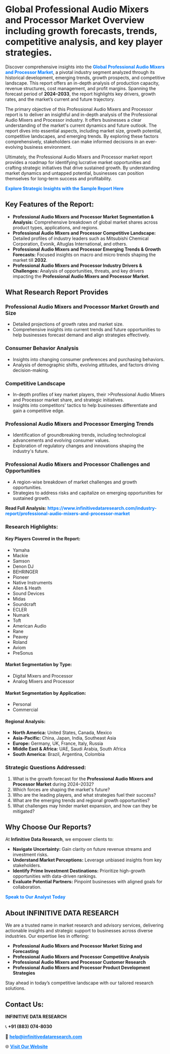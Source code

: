 <h1>Global Professional Audio Mixers and Processor Market Overview including growth forecasts, trends, competitive analysis, and key player strategies.</h1>
<p>
Discover comprehensive insights into the 
<a href="https://www.infinitivedataresearch.com/industry-report/professional-audio-mixers-and-processor-market" rel="dofollow" style="color: #007BFF; text-decoration: none;"><strong>Global Professional Audio Mixers and Processor Market</strong></a>, a pivotal industry segment analyzed through its historical development, emerging trends, growth prospects, and competitive landscape. This report offers an in-depth analysis of production capacity, revenue structures, cost management, and profit margins. Spanning the forecast period of <strong>2024–2033</strong>, the report highlights key drivers, growth rates, and the market’s current and future trajectory.
</p>
<p>
The primary objective of this Professional Audio Mixers and Processor report is to deliver an insightful and in-depth analysis of the Professional Audio Mixers and Processor industry. It offers businesses a clear understanding of the market's current dynamics and future outlook. The report dives into essential aspects, including market size, growth potential, competitive landscapes, and emerging trends. By exploring these factors comprehensively, stakeholders can make informed decisions in an ever-evolving business environment.
</p>
<p>
Ultimately, the Professional Audio Mixers and Processor market report provides a roadmap for identifying lucrative market opportunities and crafting strategic initiatives that drive sustained growth. By understanding market dynamics and untapped potential, businesses can position themselves for long-term success and profitability.
</p>
<p>
<a href="https://www.infinitivedataresearch.com/request-sample/reportId=106585" style="color: #007BFF; text-decoration: none;"><strong>Explore Strategic Insights with the Sample Report Here</strong></a>
</p>

<h2>Key Features of the Report:</h2>
<ul>
<li><strong>Professional Audio Mixers and Processor Market Segmentation & Analysis:</strong> Comprehensive breakdown of global market shares across product types, applications, and regions.</li>
<li><strong>Professional Audio Mixers and Processor Competitive Landscape:</strong> Detailed profiles of industry leaders such as Mitsubishi Chemical Corporation, Evonik, Altuglas International, and others.</li>
<li><strong>Professional Audio Mixers and Processor Emerging Trends & Growth Forecasts:</strong> Focused insights on macro and micro trends shaping the market till <strong>2032</strong>.</li>
<li><strong>Professional Audio Mixers and Processor Industry Drivers & Challenges:</strong> Analysis of opportunities, threats, and key drivers impacting the <strong>Professional Audio Mixers and Processor Market</strong>.</li>
</ul>

<h2>What Research Report Provides</h2>
<h3>Professional Audio Mixers and Processor Market Growth and Size</h3>
<ul>
<li>Detailed projections of growth rates and market size.</li>
<li>Comprehensive insights into current trends and future opportunities to help businesses forecast demand and align strategies effectively.</li>
</ul>

<h3>Consumer Behavior Analysis</h3>
<ul>
<li>Insights into changing consumer preferences and purchasing behaviors.</li>
<li>Analysis of demographic shifts, evolving attitudes, and factors driving decision-making.</li>
</ul>

<h3>Competitive Landscape</h3>
<ul>
<li>In-depth profiles of key market players, their >Professional Audio Mixers and Processor market share, and strategic initiatives.</li>
<li>Insights into competitors' tactics to help businesses differentiate and gain a competitive edge.</li>
</ul>

<h3>Professional Audio Mixers and Processor Emerging Trends</h3>
<ul>
<li>Identification of groundbreaking trends, including technological advancements and evolving consumer values.</li>
<li>Exploration of regulatory changes and innovations shaping the industry's future.</li>
</ul>

<h3>Professional Audio Mixers and Processor Challenges and Opportunities</h3>
<ul>
<li>A region-wise breakdown of market challenges and growth opportunities.</li>
<li>Strategies to address risks and capitalize on emerging opportunities for sustained growth.</li>
</ul>
<p><strong>Read Full Analysis:</strong> <a href="https://www.infinitivedataresearch.com/industry-report/professional-audio-mixers-and-processor-market" rel="dofollow" style="color: #007BFF; text-decoration: none;"><strong>https://www.infinitivedataresearch.com/industry-report/professional-audio-mixers-and-processor-market</strong></a></p>
<h3>Research Highlights:</h3>
<h4>Key Players Covered in the Report:</h4>
<ul><li>Yamaha</li><li>Mackie</li><li>Samson</li><li>Denon DJ</li><li>BEHRINGER</li><li>Pioneer</li><li>Native Instruments</li><li>Allen &amp; Heath</li><li>Sound Devices</li><li>Midas</li><li>Soundcraft</li><li>ECLER</li><li>Numark</li><li>Toft</li><li>American Audio</li><li>Rane</li><li>Peavey</li><li>Roland</li><li>Aviom</li><li>PreSonus</li></ul>
<h4>Market Segmentation by Type:</h4>
<ul><li>Digital Mixers and Processor</li><li>Analog Mixers and Processor</li></ul>
<h4>Market Segmentation by Application:</h4>
<ul><li>Personal</li><li>Commercial</li></ul>

<h4>Regional Analysis:</h4>
<ul>
<li><strong>North America:</strong> United States, Canada, Mexico</li>
<li><strong>Asia-Pacific:</strong> China, Japan, India, Southeast Asia</li>
<li><strong>Europe:</strong> Germany, UK, France, Italy, Russia</li>
<li><strong>Middle East & Africa:</strong> UAE, Saudi Arabia, South Africa</li>
<li><strong>South America:</strong> Brazil, Argentina, Colombia</li>
</ul>

<h3>Strategic Questions Addressed:</h3>
<ol>
<li>What is the growth forecast for the <strong>Professional Audio Mixers and Processor Market</strong> during 2024–2032?</li>
<li>Which forces are shaping the market's future?</li>
<li>Who are the leading players, and what strategies fuel their success?</li>
<li>What are the emerging trends and regional growth opportunities?</li>
<li>What challenges may hinder market expansion, and how can they be mitigated?</li>
</ol>

<h2>Why Choose Our Reports?</h2>
<p>At <strong>Infinitive Data Research</strong>, we empower clients to:</p>
<ul>
<li><strong>Navigate Uncertainty:</strong> Gain clarity on future revenue streams and investment risks.</li>
<li><strong>Understand Market Perceptions:</strong> Leverage unbiased insights from key stakeholders.</li>
<li><strong>Identify Prime Investment Destinations:</strong> Prioritize high-growth opportunities with data-driven rankings.</li>
<li><strong>Evaluate Potential Partners:</strong> Pinpoint businesses with aligned goals for collaboration.</li>
</ul>
<p><a href="https://www.infinitivedataresearch.com/industry-report/professional-audio-mixers-and-processor-market" rel="dofollow" style="color: #007BFF; text-decoration: none;"><strong>Speak to Our Analyst Today</strong></a></p>

<h2>About INFINITIVE DATA RESEARCH</h2>
<p>We are a trusted name in market research and advisory services, delivering actionable insights and strategic support to businesses across diverse industries. Our expertise lies in offering:</p>
<ul>
<li><strong>Professional Audio Mixers and Processor Market Sizing and Forecasting</strong></li>
<li><strong>Professional Audio Mixers and Processor Competitive Analysis</strong></li>
<li><strong>Professional Audio Mixers and Processor Customer Research</strong></li>
<li><strong>Professional Audio Mixers and Processor Product Development Strategies</strong></li>
</ul>
<p>Stay ahead in today’s competitive landscape with our tailored research solutions.</p>

<h2>Contact Us:</h2>
<p><strong>INFINITIVE DATA RESEARCH</strong></p>
<p>📞 <strong>+91 (883) 074-8030</strong></p>
<p>📧 <strong><a href="mailto:help@infinitivedataresearch.com" style="color: #007BFF;">help@infinitivedataresearch.com</a></strong></p>
<p>🌐 <strong><a href="https://www.infinitivedataresearch.com" rel="dofollow" style="color: #007BFF;">Visit Our Website</a></strong></p>